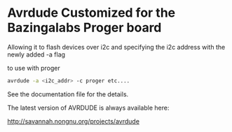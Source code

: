 Avrdude Customized for the Bazingalabs Proger board
=================

Allowing it to flash devices over i2c and specifying the i2c address with the newly added -a flag

to use with proger

```bash
avrdude -a <i2c_addr> -c proger etc....

```

See the documentation file for the details.

The latest version of AVRDUDE is always available here:

  http://savannah.nongnu.org/projects/avrdude

